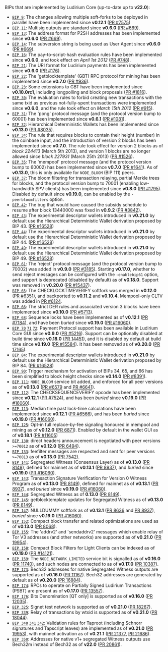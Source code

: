 BIPs that are implemented by Ludirium Core (up-to-date up to **v22.0**):

* [`BIP 9`](https://github.com/ludirium/bips/blob/master/bip-0009.mediawiki): The changes allowing multiple soft-forks to be deployed in parallel have been implemented since **v0.12.1**  ([PR #7575](https://github.com/ludirium/ludirium/pull/7575))
* [`BIP 11`](https://github.com/ludirium/bips/blob/master/bip-0011.mediawiki): Multisig outputs are standard since **v0.6.0** ([PR #669](https://github.com/ludirium/ludirium/pull/669)).
* [`BIP 13`](https://github.com/ludirium/bips/blob/master/bip-0013.mediawiki): The address format for P2SH addresses has been implemented since **v0.6.0** ([PR #669](https://github.com/ludirium/ludirium/pull/669)).
* [`BIP 14`](https://github.com/ludirium/bips/blob/master/bip-0014.mediawiki): The subversion string is being used as User Agent since **v0.6.0** ([PR #669](https://github.com/ludirium/ludirium/pull/669)).
* [`BIP 16`](https://github.com/ludirium/bips/blob/master/bip-0016.mediawiki): The pay-to-script-hash evaluation rules have been implemented since **v0.6.0**, and took effect on *April 1st 2012* ([PR #748](https://github.com/ludirium/ludirium/pull/748)).
* [`BIP 21`](https://github.com/ludirium/bips/blob/master/bip-0021.mediawiki): The URI format for Ludirium payments has been implemented since **v0.6.0** ([PR #176](https://github.com/ludirium/ludirium/pull/176)).
* [`BIP 22`](https://github.com/ludirium/bips/blob/master/bip-0022.mediawiki): The 'getblocktemplate' (GBT) RPC protocol for mining has been implemented since **v0.7.0** ([PR #936](https://github.com/ludirium/ludirium/pull/936)).
* [`BIP 23`](https://github.com/ludirium/bips/blob/master/bip-0023.mediawiki): Some extensions to GBT have been implemented since **v0.10.0rc1**, including longpolling and block proposals ([PR #1816](https://github.com/ludirium/ludirium/pull/1816)).
* [`BIP 30`](https://github.com/ludirium/bips/blob/master/bip-0030.mediawiki): The evaluation rules to forbid creating new transactions with the same txid as previous not-fully-spent transactions were implemented since **v0.6.0**, and the rule took effect on *March 15th 2012* ([PR #915](https://github.com/ludirium/ludirium/pull/915)).
* [`BIP 31`](https://github.com/ludirium/bips/blob/master/bip-0031.mediawiki): The 'pong' protocol message (and the protocol version bump to 60001) has been implemented since **v0.6.1** ([PR #1081](https://github.com/ludirium/ludirium/pull/1081)).
* [`BIP 32`](https://github.com/ludirium/bips/blob/master/bip-0032.mediawiki): Hierarchical Deterministic Wallets has been implemented since **v0.13.0** ([PR #8035](https://github.com/ludirium/ludirium/pull/8035)).
* [`BIP 34`](https://github.com/ludirium/bips/blob/master/bip-0034.mediawiki): The rule that requires blocks to contain their height (number) in the coinbase input, and the introduction of version 2 blocks has been implemented since **v0.7.0**. The rule took effect for version 2 blocks as of *block 224413* (March 5th 2013), and version 1 blocks are no longer allowed since *block 227931* (March 25th 2013) ([PR #1526](https://github.com/ludirium/ludirium/pull/1526)).
* [`BIP 35`](https://github.com/ludirium/bips/blob/master/bip-0035.mediawiki): The 'mempool' protocol message (and the protocol version bump to 60002) has been implemented since **v0.7.0** ([PR #1641](https://github.com/ludirium/ludirium/pull/1641)). As of **v0.13.0**, this is only available for `NODE_BLOOM` (BIP 111) peers.
* [`BIP 37`](https://github.com/ludirium/bips/blob/master/bip-0037.mediawiki): The bloom filtering for transaction relaying, partial Merkle trees for blocks, and the protocol version bump to 70001 (enabling low-bandwidth SPV clients) has been implemented since **v0.8.0** ([PR #1795](https://github.com/ludirium/ludirium/pull/1795)). Disabled by default since **v0.19.0**, can be enabled by the `-peerbloomfilters` option.
* [`BIP 42`](https://github.com/ludirium/bips/blob/master/bip-0042.mediawiki): The bug that would have caused the subsidy schedule to resume after block 13440000 was fixed in **v0.9.2** ([PR #3842](https://github.com/ludirium/ludirium/pull/3842)).
* [`BIP 43`](https://github.com/ludirium/bips/blob/master/bip-0043.mediawiki): The experimental descriptor wallets introduced in **v0.21.0** by default use the Hierarchical Deterministic Wallet derivation proposed by BIP 43. ([PR #16528](https://github.com/ludirium/ludirium/pull/16528))
* [`BIP 44`](https://github.com/ludirium/bips/blob/master/bip-0044.mediawiki): The experimental descriptor wallets introduced in **v0.21.0** by default use the Hierarchical Deterministic Wallet derivation proposed by BIP 44. ([PR #16528](https://github.com/ludirium/ludirium/pull/16528))
* [`BIP 49`](https://github.com/ludirium/bips/blob/master/bip-0049.mediawiki): The experimental descriptor wallets introduced in **v0.21.0** by default use the Hierarchical Deterministic Wallet derivation proposed by BIP 49. ([PR #16528](https://github.com/ludirium/ludirium/pull/16528))
* [`BIP 61`](https://github.com/ludirium/bips/blob/master/bip-0061.mediawiki): The 'reject' protocol message (and the protocol version bump to 70002) was added in **v0.9.0** ([PR #3185](https://github.com/ludirium/ludirium/pull/3185)). Starting **v0.17.0**, whether to send reject messages can be configured with the `-enablebip61` option, and support is deprecated (disabled by default) as of **v0.18.0**. Support was removed in **v0.20.0** ([PR #15437](https://github.com/ludirium/ludirium/pull/15437)).
* [`BIP 65`](https://github.com/ludirium/bips/blob/master/bip-0065.mediawiki): The CHECKLOCKTIMEVERIFY softfork was merged in **v0.12.0** ([PR #6351](https://github.com/ludirium/ludirium/pull/6351)), and backported to **v0.11.2** and **v0.10.4**. Mempool-only CLTV was added in [PR #6124](https://github.com/ludirium/ludirium/pull/6124).
* [`BIP 66`](https://github.com/ludirium/bips/blob/master/bip-0066.mediawiki): The strict DER rules and associated version 3 blocks have been implemented since **v0.10.0** ([PR #5713](https://github.com/ludirium/ludirium/pull/5713)).
* [`BIP 68`](https://github.com/ludirium/bips/blob/master/bip-0068.mediawiki): Sequence locks have been implemented as of **v0.12.1**  ([PR #7184](https://github.com/ludirium/ludirium/pull/7184)), and have been *buried* since **v0.19.0** ([PR #16060](https://github.com/ludirium/ludirium/pull/16060)).
* [`BIP 70`](https://github.com/ludirium/bips/blob/master/bip-0070.mediawiki) [`71`](https://github.com/ludirium/bips/blob/master/bip-0071.mediawiki) [`72`](https://github.com/ludirium/bips/blob/master/bip-0072.mediawiki):
  Payment Protocol support has been available in Ludirium Core GUI since **v0.9.0** ([PR #5216](https://github.com/ludirium/ludirium/pull/5216)).
  Support can be optionally disabled at build time since **v0.18.0** ([PR 14451](https://github.com/ludirium/ludirium/pull/14451)),
  and it is disabled by default at build time since **v0.19.0** ([PR #15584](https://github.com/ludirium/ludirium/pull/15584)).
  It has been removed as of **v0.20.0** ([PR 17165](https://github.com/ludirium/ludirium/pull/17165)).
* [`BIP 84`](https://github.com/ludirium/bips/blob/master/bip-0084.mediawiki): The experimental descriptor wallets introduced in **v0.21.0** by default use the Hierarchical Deterministic Wallet derivation proposed by BIP 84. ([PR #16528](https://github.com/ludirium/ludirium/pull/16528))
* [`BIP 90`](https://github.com/ludirium/bips/blob/master/bip-0090.mediawiki): Trigger mechanism for activation of BIPs 34, 65, and 66 has been simplified to block height checks since **v0.14.0** ([PR #8391](https://github.com/ludirium/ludirium/pull/8391)).
* [`BIP 111`](https://github.com/ludirium/bips/blob/master/bip-0111.mediawiki): `NODE_BLOOM` service bit added, and enforced for all peer versions as of **v0.13.0** ([PR #6579](https://github.com/ludirium/ludirium/pull/6579) and [PR #6641](https://github.com/ludirium/ludirium/pull/6641)).
* [`BIP 112`](https://github.com/ludirium/bips/blob/master/bip-0112.mediawiki): The CHECKSEQUENCEVERIFY opcode has been implemented since **v0.12.1** ([PR #7524](https://github.com/ludirium/ludirium/pull/7524)), and has been *buried* since **v0.19.0** ([PR #16060](https://github.com/ludirium/ludirium/pull/16060)).
* [`BIP 113`](https://github.com/ludirium/bips/blob/master/bip-0113.mediawiki): Median time past lock-time calculations have been implemented since **v0.12.1** ([PR #6566](https://github.com/ludirium/ludirium/pull/6566)), and has been *buried* since **v0.19.0** ([PR #16060](https://github.com/ludirium/ludirium/pull/16060)).
* [`BIP 125`](https://github.com/ludirium/bips/blob/master/bip-0125.mediawiki): Opt-in full replace-by-fee signaling honoured in mempool and mining as of **v0.12.0** ([PR 6871](https://github.com/ludirium/ludirium/pull/6871)). Enabled by default in the wallet GUI as of **v0.18.1** ([PR #11605](https://github.com/ludirium/ludirium/pull/11605))
* [`BIP 130`](https://github.com/ludirium/bips/blob/master/bip-0130.mediawiki): direct headers announcement is negotiated with peer versions `>=70012` as of **v0.12.0** ([PR 6494](https://github.com/ludirium/ludirium/pull/6494)).
* [`BIP 133`](https://github.com/ludirium/bips/blob/master/bip-0133.mediawiki): feefilter messages are respected and sent for peer versions `>=70013` as of **v0.13.0** ([PR 7542](https://github.com/ludirium/ludirium/pull/7542)).
* [`BIP 141`](https://github.com/ludirium/bips/blob/master/bip-0141.mediawiki): Segregated Witness (Consensus Layer) as of **v0.13.0** ([PR 8149](https://github.com/ludirium/ludirium/pull/8149)), defined for mainnet as of **v0.13.1** ([PR 8937](https://github.com/ludirium/ludirium/pull/8937)), and *buried* since **v0.19.0** ([PR #16060](https://github.com/ludirium/ludirium/pull/16060)).
* [`BIP 143`](https://github.com/ludirium/bips/blob/master/bip-0143.mediawiki): Transaction Signature Verification for Version 0 Witness Program as of **v0.13.0** ([PR 8149](https://github.com/ludirium/ludirium/pull/8149)), defined for mainnet as of **v0.13.1** ([PR 8937](https://github.com/ludirium/ludirium/pull/8937)), and *buried* since **v0.19.0** ([PR #16060](https://github.com/ludirium/ludirium/pull/16060)).
* [`BIP 144`](https://github.com/ludirium/bips/blob/master/bip-0144.mediawiki): Segregated Witness as of **0.13.0** ([PR 8149](https://github.com/ludirium/ludirium/pull/8149)).
* [`BIP 145`](https://github.com/ludirium/bips/blob/master/bip-0145.mediawiki): getblocktemplate updates for Segregated Witness as of **v0.13.0** ([PR 8149](https://github.com/ludirium/ludirium/pull/8149)).
* [`BIP 147`](https://github.com/ludirium/bips/blob/master/bip-0147.mediawiki): NULLDUMMY softfork as of **v0.13.1** ([PR 8636](https://github.com/ludirium/ludirium/pull/8636) and [PR 8937](https://github.com/ludirium/ludirium/pull/8937)), *buried* since **v0.19.0** ([PR #16060](https://github.com/ludirium/ludirium/pull/16060)).
* [`BIP 152`](https://github.com/ludirium/bips/blob/master/bip-0152.mediawiki): Compact block transfer and related optimizations are used as of **v0.13.0** ([PR 8068](https://github.com/ludirium/ludirium/pull/8068)).
* [`BIP 155`](https://github.com/ludirium/bips/blob/master/bip-0155.mediawiki): The 'addrv2' and 'sendaddrv2' messages which enable relay of Tor V3 addresses (and other networks) are supported as of **v0.21.0** ([PR 19954](https://github.com/ludirium/ludirium/pull/19954)).
* [`BIP 158`](https://github.com/ludirium/bips/blob/master/bip-0158.mediawiki): Compact Block Filters for Light Clients can be indexed as of **v0.19.0** ([PR #14121](https://github.com/ludirium/ludirium/pull/14121)).
* [`BIP 159`](https://github.com/ludirium/bips/blob/master/bip-0159.mediawiki): The `NODE_NETWORK_LIMITED` service bit is signalled as of **v0.16.0** ([PR 11740](https://github.com/ludirium/ludirium/pull/11740)), and such nodes are connected to as of **v0.17.0** ([PR 10387](https://github.com/ludirium/ludirium/pull/10387)).
* [`BIP 173`](https://github.com/ludirium/bips/blob/master/bip-0173.mediawiki): Bech32 addresses for native Segregated Witness outputs are supported as of **v0.16.0** ([PR 11167](https://github.com/ludirium/ludirium/pull/11167)). Bech32 addresses are generated by default as of **v0.20.0** ([PR 16884](https://github.com/ludirium/ludirium/pull/16884)).
* [`BIP 174`](https://github.com/ludirium/bips/blob/master/bip-0174.mediawiki): RPCs to operate on Partially Signed Ludirium Transactions (PSBT) are present as of **v0.17.0** ([PR 13557](https://github.com/ludirium/ludirium/pull/13557)).
* [`BIP 176`](https://github.com/ludirium/bips/blob/master/bip-0176.mediawiki): Bits Denomination [QT only] is supported as of **v0.16.0** ([PR 12035](https://github.com/ludirium/ludirium/pull/12035)).
* [`BIP 325`](https://github.com/ludirium/bips/blob/master/bip-0325.mediawiki): Signet test network is supported as of **v0.21.0** ([PR 18267](https://github.com/ludirium/ludirium/pull/18267)).
* [`BIP 339`](https://github.com/ludirium/bips/blob/master/bip-0339.mediawiki): Relay of transactions by wtxid is supported as of **v0.21.0** ([PR 18044](https://github.com/ludirium/ludirium/pull/18044)).
* [`BIP 340`](https://github.com/ludirium/bips/blob/master/bip-0340.mediawiki)
  [`341`](https://github.com/ludirium/bips/blob/master/bip-0341.mediawiki)
  [`342`](https://github.com/ludirium/bips/blob/master/bip-0342.mediawiki):
  Validation rules for Taproot (including Schnorr signatures and Tapscript
  leaves) are implemented as of **v0.21.0** ([PR 19953](https://github.com/ludirium/ludirium/pull/19953)),
  with mainnet activation as of **v0.21.1** ([PR 21377](https://github.com/ludirium/ludirium/pull/21377),
  [PR 21686](https://github.com/ludirium/ludirium/pull/21686)).
* [`BIP 350`](https://github.com/ludirium/bips/blob/master/bip-0350.mediawiki): Addresses for native v1+ segregated Witness outputs use Bech32m instead of Bech32 as of **v22.0** ([PR 20861](https://github.com/ludirium/ludirium/pull/20861)).
